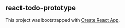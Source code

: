 ## react-todo-prototype

This project was bootstrapped with [Create React App](https://github.com/facebookincubator/create-react-app).

